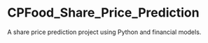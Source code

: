 # CPFood_Share_Price_Prediction
A share price prediction project using Python and financial models.

